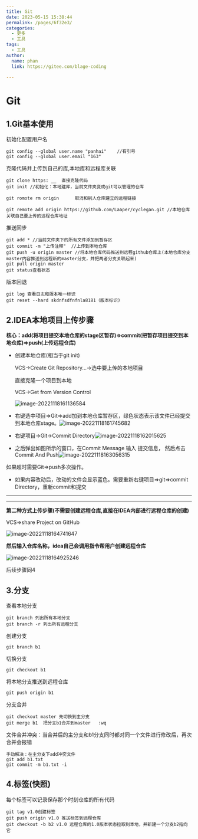 ```yaml
---
title: Git
date: 2023-05-15 15:38:44
permalink: /pages/6f32e3/
categories: 
  - 更多
  - 工具
tags: 
  - 工具
author: 
  name: phan
  link: https://gitee.com/blage-coding

---
```

# Git

## 1.Git基本使用

初始化配置用户名

```
git config --global user.name "panhai"    //有引号
git config --global user.email "163"
```

克隆代码并上传到自己的库,本地库和远程库关联

```
git clone https: __  直接克隆代码
git init //初始化：本地建库，当前文件夹变成git可以管理的仓库

git romote rm origin      取消和别人仓库建立的远程链接

git remote add origin https://github.com/Laaper/cyclegan.git //本地仓库关联自己要上传的远程仓库地址
```

推送同步

```
git add * //当前文件夹下的所有文件添加到暂存区
git commit -m "上传注释"  //上传到本地仓库
git push -u origin master //将本地仓库代码推送到远程github仓库上(本地仓库分支master内容推送到远程新的master分支，并把两者分支关联起来)
git pull origin master
git status查看状态
```

版本回退

```
git log 查看日志和版本唯一标识
git reset --hard skdnfsdfnfnla8181（版本标识)
```

## 2.IDEA本地项目上传步骤

**核心：add(将项目提交本地仓库的stage区暂存)=>commit(把暂存项目提交到本地仓库)=>push(上传远程仓库)**

- 创建本地仓库(相当于git init)

  VCS->Create Git Repository...->选中要上传的本地项目

  直接克隆一个项目到本地

  VCS->Get from Version Control

  ![image-20221118161136584](https://cdn.staticaly.com/gh/blage-coding/picx-images-hosting@master/20230515/image-20221118161136584.1sb3oijmauzk.webp)

- 右键选中项目=>Git=>add加到本地仓库暂存区，绿色状态表示该文件已经提交到本地仓库stage。![image-20221118161745682](https://cdn.staticaly.com/gh/blage-coding/picx-images-hosting@master/20230515/image-20221118161745682.4fxlml95esk0.webp)

- 右键项目->Git->Commit Directory![image-20221118162015625](https://cdn.staticaly.com/gh/blage-coding/picx-images-hosting@master/20230515/image-20221118162015625.3c5u31g0d0q0.webp)

- 之后弹出如图所示的窗口，在Commit Message 输入 提交信息， 然后点击 Commit And Push![image-20221118163056315](https://cdn.staticaly.com/gh/blage-coding/picx-images-hosting@master/20230515/image-20221118163056315.48bkprr2qdi0.webp)

如果超时需要Git=>push多次操作。

- 如果内容改动后，改动的文件会显示蓝色。需要重新右键项目=>git=>commit Directory，重新commit和提交

---

---



**第二种方式上传步骤(不需要创建远程仓库,直接在IDEA内部进行远程仓库的创建)**

VCS=>share Project on GitHub

![image-20221118164741647](https://cdn.staticaly.com/gh/blage-coding/picx-images-hosting@master/20230515/image-20221118164741647.1p5djpsmhsbk.webp)

**然后输入仓库名称，idea自己会调用指令帮用户创建远程仓库**

![image-20221118164925246](https://cdn.staticaly.com/gh/blage-coding/picx-images-hosting@master/20230515/image-20221118164925246.6kam80mp9cc0.webp)

后续步骤同4

## 3.分支

查看本地分支

```
git branch 列出所有本地分支
git branch -r 列出所有远程分支
```

创建分支

```
git branch b1
```

切换分支

```
git checkout b1
```

将本地分支推送到远程仓库

```
git push origin b1
```

分支合并

```
git checkout master 先切换到主分支
git merge b1  把分支b1合并到master   :wq
```

文件合并冲突：当合并后的主分支和b1分支同时都对同一个文件进行修改后，再次合并会报错

```
手动解决：在主分支下add冲突文件
git add b1.txt
git commit -m b1.txt -i
```

## 4.标签(快照)

每个标签可以记录保存那个时刻仓库的所有代码

```
git tag v1.0创建标签
git push origin v1.0 推送标签到远程仓库
git checkout -b b2 v1.0 远程仓库的1.0版本状态拉取到本地，并新建一个分支b2指向它
```



